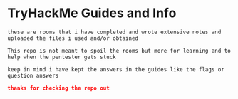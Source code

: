 # TryHackMe Guides and Info

```
these are rooms that i have completed and wrote extensive notes and uploaded the files i used and/or obtained
```
```
This repo is not meant to spoil the rooms but more for learning and to help when the pentester gets stuck
```
```
keep in mind i have kept the answers in the guides like the flags or question answers
```
```json
thanks for checking the repo out
```